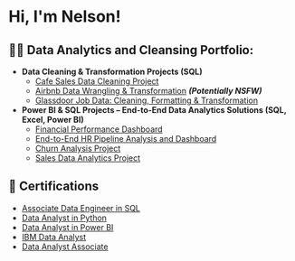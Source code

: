 <h1>Hi, I'm Nelson! <br/>

<h2>👨‍💻 Data Analytics and Cleansing Portfolio:</h2>

- <b>Data Cleaning & Transformation Projects (SQL)</b>
  - [Cafe Sales Data Cleaning Project](https://github.com/joshmadakor1/Algorithms-Practice)
  - [Airbnb Data Wrangling & Transformation](https://github.com/joshmadakor1/4chan-Image-Analysis-Middleware-C964) <b><i>(Potentially NSFW)</b></i>
  - [Glassdoor Job Data: Cleaning, Formatting & Transformation](https://github.com/joshmadakor1/Sentinel-Lab)
- <b>Power BI & SQL Projects – End-to-End Data Analytics Solutions (SQL, Excel, Power BI) </b>
  - [Financial Performance Dashboard](https://github.com/joshmadakor1/EncrypterPOC) 
  - [End-to-End HR Pipeline Analysis and Dashboard](https://github.com/joshmadakor1/DecrypterPOC) 
  - [Churn Analysis Project](https://github.com/joshmadakor1/Key-Logger-With-Email)
  - [Sales Data Analytics Project](https://github.com/joshmadakor1/Package-Delivery-Pathfinding-Algorithm)

<h2>📄 Certifications </h2>

- [Associate Data Engineer in SQL](https://www.datacamp.com/completed/statement-of-accomplishment/track/4f338f7d70c1bb2f0314d7a127aff722d3b8031b)
- [Data Analyst in Python](https://www.datacamp.com/completed/statement-of-accomplishment/track/1f89d2ec16ef98cc77cccbbf73e360683a7aeb0b)
- [Data Analyst in Power BI](https://www.datacamp.com/completed/statement-of-accomplishment/track/c1b4a7b48f3a62c5ee770d0ba1ac69cdc5d14b46)
- [IBM Data Analyst](https://www.coursera.org/account/accomplishments/professional-cert/certificate/4LJ39XL6NR7S)
- [Data Analyst Associate](https://www.datacamp.com/certificate/DAA0010420464997)

